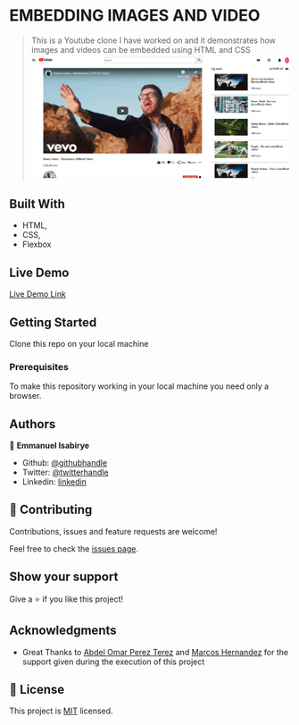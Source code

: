 # EMBEDDING IMAGES AND VIDEO

> This is a Youtube clone I have worked on and it demonstrates how images and videos can be embedded using HTML and CSS
![screenshot](./assets/screenshot.PNG)

## Built With

- HTML,
- CSS,
- Flexbox

## Live Demo

[Live Demo Link]( https://emmanuelaaron.github.io/Embedding_Images/)


## Getting Started
Clone this repo on your local machine

### Prerequisites
To make this repository working in your local machine you need only a browser.

## Authors

👤 **Emmanuel Isabirye**

- Github: [@githubhandle](https://github.com/Emmanuelaaron)
- Twitter: [@twitterhandle](https://twitter.com/EmmanuelIsabir1)
- Linkedin: [linkedin](https://www.linkedin.com/in/fullstackwebdev-emma/)

## 🤝 Contributing

Contributions, issues and feature requests are welcome!

Feel free to check the [issues page](issues/).

## Show your support

Give a ⭐️ if you like this project!

## Acknowledgments

- Great Thanks to [Abdel Omar Perez Terez](https://github.com/abdelp) and [Marcos Hernandez](https://github.com/marcoshdezcam) for the support given during the execution of this project

## 📝 License

This project is [MIT](lic.url) licensed.
